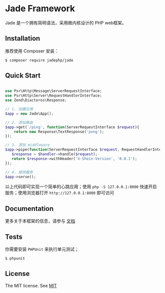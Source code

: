 
# Jade Framework

Jade 是一个拥有简明语法，采用微内核设计的 PHP web框架。
 
## Installation

推荐使用 Composer 安装：

```bash
$ composer require jadephp/jade
```

## Quick Start

```php

use Psr\Http\Message\ServerRequestInterface;
use Psr\Http\Server\RequestHandlerInterface;
use Zend\Diactoros\Response;

// 1. 创建应用
$app = new Jade\App();

// 2. 添加路由
$app->get('/ping', function(ServerRequestInterface $request){
    return new Response\TextResponse('pong');
});

// 3. 添加 middleware
$app->pipe(function(ServerRequestInterface $request, RequestHandlerInterface $handler){
   $response = $handler->handle($request);
   return $response->withHeader('X-Shein-Version', '0.0.1');
});

// 4. 提供服务
$app->serve();
```

以上代码即可实现一个简单的心跳应用；使用 `php -S 127.0.0.1:8000` 快速开启服务；使用浏览器打开 `http://127.0.0.1:8000` 即可访问

## Documentation

更多关于本框架的信息，请参与 [文档](./docs)

## Tests

你需要安装 `PHPUnit` 来执行单元测试；

```bash
$ phpunit
```

## License

The MIT license. See [MIT](https://opensource.org/licenses/MIT)
 
